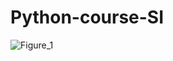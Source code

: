 # Python-course-SI

![Figure_1](https://user-images.githubusercontent.com/38236287/83183390-000f7c00-a128-11ea-998c-ff9da4be68a5.png)
